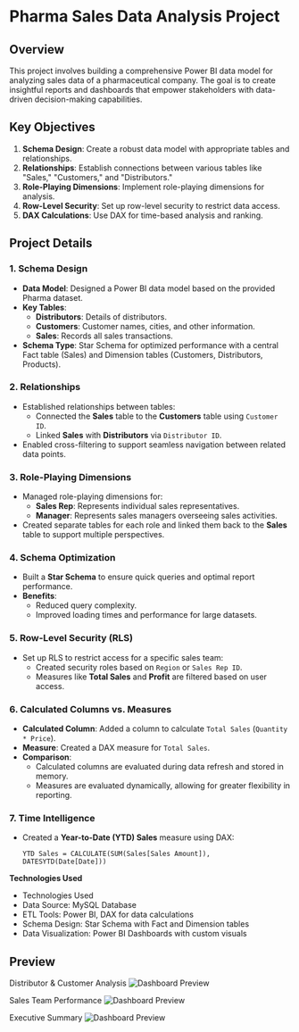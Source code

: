 # Pharma Sales Data Analysis Project

## Overview
This project involves building a comprehensive Power BI data model for analyzing sales data of a pharmaceutical company. The goal is to create insightful reports and dashboards that empower stakeholders with data-driven decision-making capabilities.

## Key Objectives
1. **Schema Design**: Create a robust data model with appropriate tables and relationships.
2. **Relationships**: Establish connections between various tables like "Sales," "Customers," and "Distributors."
3. **Role-Playing Dimensions**: Implement role-playing dimensions for analysis.
4. **Row-Level Security**: Set up row-level security to restrict data access.
5. **DAX Calculations**: Use DAX for time-based analysis and ranking.

## Project Details

### 1. Schema Design
- **Data Model**: Designed a Power BI data model based on the provided Pharma dataset.
- **Key Tables**:
  - **Distributors**: Details of distributors.
  - **Customers**: Customer names, cities, and other information.
  - **Sales**: Records all sales transactions.
- **Schema Type**: Star Schema for optimized performance with a central Fact table (Sales) and Dimension tables (Customers, Distributors, Products).

### 2. Relationships
- Established relationships between tables:
  - Connected the **Sales** table to the **Customers** table using `Customer ID`.
  - Linked **Sales** with **Distributors** via `Distributor ID`.
- Enabled cross-filtering to support seamless navigation between related data points.

### 3. Role-Playing Dimensions
- Managed role-playing dimensions for:
  - **Sales Rep**: Represents individual sales representatives.
  - **Manager**: Represents sales managers overseeing sales activities.
- Created separate tables for each role and linked them back to the **Sales** table to support multiple perspectives.

### 4. Schema Optimization
- Built a **Star Schema** to ensure quick queries and optimal report performance.
- **Benefits**:
  - Reduced query complexity.
  - Improved loading times and performance for large datasets.

### 5. Row-Level Security (RLS)
- Set up RLS to restrict access for a specific sales team:
  - Created security roles based on `Region` or `Sales Rep ID`.
  - Measures like **Total Sales** and **Profit** are filtered based on user access.

### 6. Calculated Columns vs. Measures
- **Calculated Column**: Added a column to calculate `Total Sales` (`Quantity * Price`).
- **Measure**: Created a DAX measure for `Total Sales`.
- **Comparison**:
  - Calculated columns are evaluated during data refresh and stored in memory.
  - Measures are evaluated dynamically, allowing for greater flexibility in reporting.

### 7. Time Intelligence
- Created a **Year-to-Date (YTD) Sales** measure using DAX:
  ```DAX
  YTD Sales = CALCULATE(SUM(Sales[Sales Amount]), DATESYTD(Date[Date]))

**Technologies Used**
 - Technologies Used
 - Data Source: MySQL Database
 - ETL Tools: Power BI, DAX for data calculations
 - Schema Design: Star Schema with Fact and Dimension tables
 - Data Visualization: Power BI Dashboards with custom visuals

## Preview
Distributor & Customer Analysis
![Dashboard Preview](pharma_1.gif) 

Sales Team Performance
![Dashboard Preview](pharma_2.gif) 

Executive Summary
![Dashboard Preview](pharma_3.gif) 